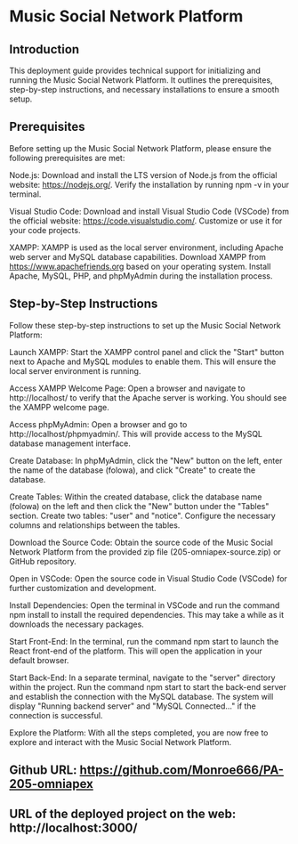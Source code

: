 # Music Social Network Platform

## Introduction
This deployment guide provides technical support for initializing and running the Music Social Network Platform. It outlines the prerequisites, step-by-step instructions, and necessary installations to ensure a smooth setup.

## Prerequisites
Before setting up the Music Social Network Platform, please ensure the following prerequisites are met:

Node.js: Download and install the LTS version of Node.js from the official website: https://nodejs.org/. Verify the installation by running npm -v in your terminal.

Visual Studio Code: Download and install Visual Studio Code (VSCode) from the official website: https://code.visualstudio.com/. Customize or use it for your code projects.

XAMPP: XAMPP is used as the local server environment, including Apache web server and MySQL database capabilities. Download XAMPP from https://www.apachefriends.org based on your operating system. Install Apache, MySQL, PHP, and phpMyAdmin during the installation process.

## Step-by-Step Instructions
Follow these step-by-step instructions to set up the Music Social Network Platform:

Launch XAMPP: Start the XAMPP control panel and click the "Start" button next to Apache and MySQL modules to enable them. This will ensure the local server environment is running.

Access XAMPP Welcome Page: Open a browser and navigate to http://localhost/ to verify that the Apache server is working. You should see the XAMPP welcome page.

Access phpMyAdmin: Open a browser and go to http://localhost/phpmyadmin/. This will provide access to the MySQL database management interface.

Create Database: In phpMyAdmin, click the "New" button on the left, enter the name of the database (folowa), and click "Create" to create the database.

Create Tables: Within the created database, click the database name (folowa) on the left and then click the "New" button under the "Tables" section. Create two tables: "user" and "notice". Configure the necessary columns and relationships between the tables.

Download the Source Code: Obtain the source code of the Music Social Network Platform from the provided zip file (205-omniapex-source.zip) or GitHub repository.

Open in VSCode: Open the source code in Visual Studio Code (VSCode) for further customization and development.

Install Dependencies: Open the terminal in VSCode and run the command npm install to install the required dependencies. This may take a while as it downloads the necessary packages.

Start Front-End: In the terminal, run the command npm start to launch the React front-end of the platform. This will open the application in your default browser.

Start Back-End: In a separate terminal, navigate to the "server" directory within the project. Run the command npm start to start the back-end server and establish the connection with the MySQL database. The system will display "Running backend server" and "MySQL Connected..." if the connection is successful.

Explore the Platform: With all the steps completed, you are now free to explore and interact with the Music Social Network Platform.

## Github URL: https://github.com/Monroe666/PA-205-omniapex

## URL of the deployed project on the web: http://localhost:3000/
